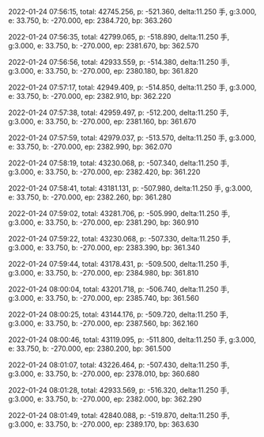 2022-01-24 07:56:15, total: 42745.256, p: -521.360, delta:11.250 手, g:3.000, e: 33.750, b: -270.000, ep: 2384.720, bp: 363.260

2022-01-24 07:56:35, total: 42799.065, p: -518.890, delta:11.250 手, g:3.000, e: 33.750, b: -270.000, ep: 2381.670, bp: 362.570

2022-01-24 07:56:56, total: 42933.559, p: -514.380, delta:11.250 手, g:3.000, e: 33.750, b: -270.000, ep: 2380.180, bp: 361.820

2022-01-24 07:57:17, total: 42949.409, p: -514.850, delta:11.250 手, g:3.000, e: 33.750, b: -270.000, ep: 2382.910, bp: 362.220

2022-01-24 07:57:38, total: 42959.497, p: -512.200, delta:11.250 手, g:3.000, e: 33.750, b: -270.000, ep: 2381.160, bp: 361.670

2022-01-24 07:57:59, total: 42979.037, p: -513.570, delta:11.250 手, g:3.000, e: 33.750, b: -270.000, ep: 2382.990, bp: 362.070

2022-01-24 07:58:19, total: 43230.068, p: -507.340, delta:11.250 手, g:3.000, e: 33.750, b: -270.000, ep: 2382.420, bp: 361.220

2022-01-24 07:58:41, total: 43181.131, p: -507.980, delta:11.250 手, g:3.000, e: 33.750, b: -270.000, ep: 2382.260, bp: 361.280

2022-01-24 07:59:02, total: 43281.706, p: -505.990, delta:11.250 手, g:3.000, e: 33.750, b: -270.000, ep: 2381.290, bp: 360.910

2022-01-24 07:59:22, total: 43230.068, p: -507.330, delta:11.250 手, g:3.000, e: 33.750, b: -270.000, ep: 2383.390, bp: 361.340

2022-01-24 07:59:44, total: 43178.431, p: -509.500, delta:11.250 手, g:3.000, e: 33.750, b: -270.000, ep: 2384.980, bp: 361.810

2022-01-24 08:00:04, total: 43201.718, p: -506.740, delta:11.250 手, g:3.000, e: 33.750, b: -270.000, ep: 2385.740, bp: 361.560

2022-01-24 08:00:25, total: 43144.176, p: -509.720, delta:11.250 手, g:3.000, e: 33.750, b: -270.000, ep: 2387.560, bp: 362.160

2022-01-24 08:00:46, total: 43119.095, p: -511.800, delta:11.250 手, g:3.000, e: 33.750, b: -270.000, ep: 2380.200, bp: 361.500

2022-01-24 08:01:07, total: 43226.464, p: -507.430, delta:11.250 手, g:3.000, e: 33.750, b: -270.000, ep: 2378.010, bp: 360.680

2022-01-24 08:01:28, total: 42933.569, p: -516.320, delta:11.250 手, g:3.000, e: 33.750, b: -270.000, ep: 2382.000, bp: 362.290

2022-01-24 08:01:49, total: 42840.088, p: -519.870, delta:11.250 手, g:3.000, e: 33.750, b: -270.000, ep: 2389.170, bp: 363.630